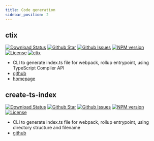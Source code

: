 ```yaml
---
title: Code generation
sidebar_position: 2
---
```


## ctix

[![Download Status](https://img.shields.io/npm/dw/ctix.svg)](https://npmcharts.com/compare/ctix?minimal=true) [![Github Star](https://img.shields.io/github/stars/imjuni/ctix.svg?style=popout)](https://github.com/imjuni/ctix) [![Github Issues](https://img.shields.io/github/issues-raw/imjuni/ctix.svg)](https://github.com/imjuni/ctix/issues) [![NPM version](https://img.shields.io/npm/v/ctix.svg)](https://www.npmjs.com/package/ctix) [![License](https://img.shields.io/npm/l/ctix.svg)](https://github.com/imjuni/ctix/blob/master/LICENSE) [![ctix](https://circleci.com/gh/imjuni/ctix.svg?style=shield)](https://app.circleci.com/pipelines/github/imjuni/ctix?branch=master)

- CLI to generate index.ts file for webpack, rollup entrypoint, using TypeScript Compiler API
- [github](https://github.com/imjuni/ctix)
- [homepage](https://imjuni.github.io/ctix/)

## create-ts-index

[![Download Status](https://img.shields.io/npm/dw/create-ts-index.svg)](https://npmcharts.com/compare/create-ts-index?minimal=true) [![Github Star](https://img.shields.io/github/stars/imjuni/create-ts-index.svg?style=popout)](https://github.com/imjuni/create-ts-index) [![Github Issues](https://img.shields.io/github/issues-raw/imjuni/create-ts-index.svg)](https://github.com/imjuni/create-ts-index/issues) [![NPM version](https://img.shields.io/npm/v/create-ts-index.svg)](https://www.npmjs.com/package/create-ts-index) [![License](https://img.shields.io/npm/l/create-ts-index.svg)](https://github.com/imjuni/create-ts-index/blob/master/LICENSE)

- CLI to generate index.ts file for webpack, rollup entrypoint, using directory structure and filename
- [github](https://github.com/imjuni/create-ts-index)
